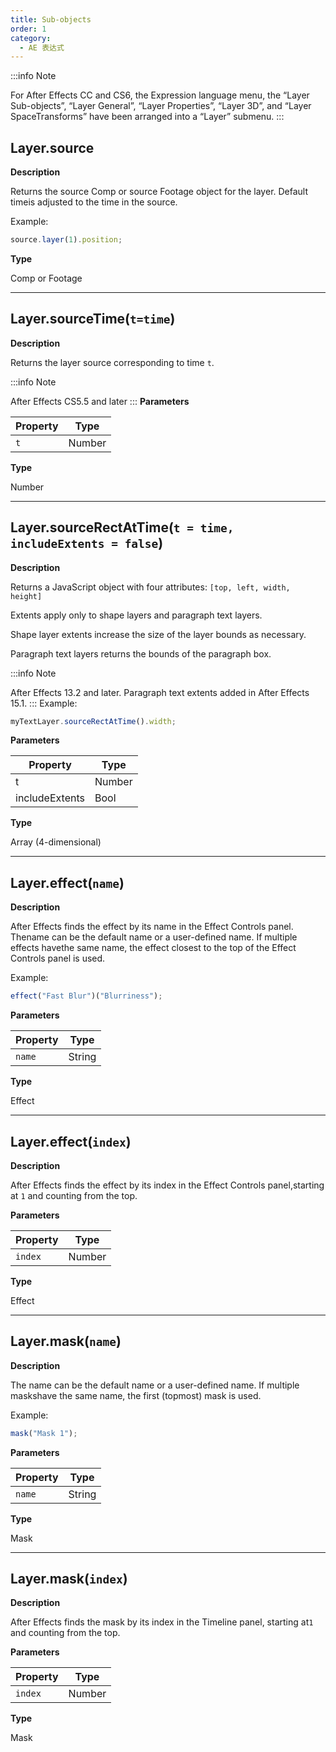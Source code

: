 ```yaml
---
title: Sub-objects
order: 1
category:
  - AE 表达式
---
```


:::info Note

For After Effects CC and CS6, the Expression language menu, the “Layer Sub-objects”, “Layer General”, “Layer Properties”, “Layer 3D”, and “Layer SpaceTransforms” have been arranged into a “Layer” submenu.
:::

## Layer.source

**Description**

Returns the source Comp or source Footage object for the layer. Default timeis adjusted to the time in the source.

Example:

```javascript
source.layer(1).position;
```

**Type**

Comp or Footage

---

## Layer.sourceTime(`t=time`)

**Description**

Returns the layer source corresponding to time `t`.

:::info Note

After Effects CS5.5 and later
:::
**Parameters**

| Property | Type   |
| -------- | ------ |
| `t`      | Number |

**Type**

Number

---

## Layer.sourceRectAtTime(`t = time, includeExtents = false`)

**Description**

Returns a JavaScript object with four attributes: `[top, left, width, height]`

Extents apply only to shape layers and paragraph text layers.

Shape layer extents increase the size of the layer bounds as necessary.

Paragraph text layers returns the bounds of the paragraph box.

:::info Note

After Effects 13.2 and later. Paragraph text extents added in After Effects
15.1.
:::
Example:

```javascript
myTextLayer.sourceRectAtTime().width;
```

**Parameters**

| Property       | Type   |
| -------------- | ------ |
| t              | Number |
| includeExtents | Bool   |

**Type**

Array (4-dimensional)

---

## Layer.effect(`name`)

**Description**

After Effects finds the effect by its name in the Effect Controls panel. Thename can be the default name or a user-defined name. If multiple effects havethe same name, the effect closest to the top of the Effect Controls panel is
used.

Example:

```javascript
effect("Fast Blur")("Blurriness");
```

**Parameters**

| Property | Type   |
| -------- | ------ |
| `name`   | String |

**Type**

Effect

---

## Layer.effect(`index`)

**Description**

After Effects finds the effect by its index in the Effect Controls panel,starting at `1` and counting from the top.

**Parameters**

| Property | Type   |
| -------- | ------ |
| `index`  | Number |

**Type**

Effect

---

## Layer.mask(`name`)

**Description**

The name can be the default name or a user-defined name. If multiple maskshave the same name, the first (topmost) mask is used.

Example:

```javascript
mask("Mask 1");
```

**Parameters**

| Property | Type   |
| -------- | ------ |
| `name`   | String |

**Type**

Mask

---

## Layer.mask(`index`)

**Description**

After Effects finds the mask by its index in the Timeline panel, starting at`1` and counting from the top.

**Parameters**

| Property | Type   |
| -------- | ------ |
| `index`  | Number |

**Type**

Mask
